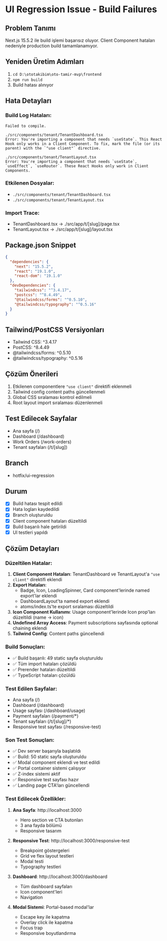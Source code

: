 # UI Regression Issue - Build Failures

## Problem Tanımı
Next.js 15.5.2 ile build işlemi başarısız oluyor. Client Component hataları nedeniyle production build tamamlanamıyor.

## Yeniden Üretim Adımları
1. `cd D:\ototakibim\oto-tamir-mvp\frontend`
2. `npm run build`
3. Build hatası alınıyor

## Hata Detayları

### Build Log Hataları:
```
Failed to compile.

./src/components/tenant/TenantDashboard.tsx
Error: You're importing a component that needs `useState`. This React Hook only works in a Client Component. To fix, mark the file (or its parent) with the `"use client"` directive.

./src/components/tenant/TenantLayout.tsx
Error: You're importing a component that needs `useState`, `useEffect`, `useRouter`. These React Hooks only work in Client Components.
```

### Etkilenen Dosyalar:
- `./src/components/tenant/TenantDashboard.tsx`
- `./src/components/tenant/TenantLayout.tsx`

### Import Trace:
- TenantDashboard.tsx → ./src/app/t/[slug]/page.tsx
- TenantLayout.tsx → ./src/app/t/[slug]/layout.tsx

## Package.json Snippet
```json
{
  "dependencies": {
    "next": "15.5.2",
    "react": "19.1.0",
    "react-dom": "19.1.0"
  },
  "devDependencies": {
    "tailwindcss": "^3.4.17",
    "postcss": "^8.4.49",
    "@tailwindcss/forms": "^0.5.10",
    "@tailwindcss/typography": "^0.5.16"
  }
}
```

## Tailwind/PostCSS Versiyonları
- Tailwind CSS: ^3.4.17
- PostCSS: ^8.4.49
- @tailwindcss/forms: ^0.5.10
- @tailwindcss/typography: ^0.5.16

## Çözüm Önerileri
1. Etkilenen componentlere `"use client"` direktifi eklenmeli
2. Tailwind config content paths güncellenmeli
3. Global CSS sıralaması kontrol edilmeli
4. Root layout import sıralaması düzenlenmeli

## Test Edilecek Sayfalar
- Ana sayfa (/)
- Dashboard (/dashboard)
- Work Orders (/work-orders)
- Tenant sayfaları (/t/[slug])

## Branch
- hotfix/ui-regression

## Durum
- [x] Build hatası tespit edildi
- [x] Hata logları kaydedildi
- [x] Branch oluşturuldu
- [x] Client component hataları düzeltildi
- [x] Build başarılı hale getirildi
- [x] UI testleri yapıldı

## Çözüm Detayları

### Düzeltilen Hatalar:
1. **Client Component Hataları**: TenantDashboard ve TenantLayout'a `"use client"` direktifi eklendi
2. **Export Hataları**: 
   - Badge, Icon, LoadingSpinner, Card component'lerinde named export'lar eklendi
   - DashboardLayout'ta named export eklendi
   - atoms/index.ts'te export sıralaması düzeltildi
3. **Icon Component Kullanımı**: Usage component'lerinde Icon prop'ları düzeltildi (name → icon)
4. **Undefined Array Access**: Payment subscriptions sayfasında optional chaining eklendi
5. **Tailwind Config**: Content paths güncellendi

### Build Sonuçları:
- ✅ Build başarılı: 49 static sayfa oluşturuldu
- ✅ Tüm import hataları çözüldü
- ✅ Prerender hataları düzeltildi
- ✅ TypeScript hataları çözüldü

### Test Edilen Sayfalar:
- Ana sayfa (/)
- Dashboard (/dashboard)
- Usage sayfası (/dashboard/usage)
- Payment sayfaları (/payment/*)
- Tenant sayfaları (/t/[slug]/*)
- Responsive test sayfası (/responsive-test)

### Son Test Sonuçları:
- ✅ Dev server başarıyla başlatıldı
- ✅ Build: 50 static sayfa oluşturuldu
- ✅ Modal component eklendi ve test edildi
- ✅ Portal container sistemi çalışıyor
- ✅ Z-index sistemi aktif
- ✅ Responsive test sayfası hazır
- ✅ Landing page CTA'ları güncellendi

### Test Edilecek Özellikler:
1. **Ana Sayfa**: http://localhost:3000
   - Hero section ve CTA butonları
   - 3 ana fayda bölümü
   - Responsive tasarım

2. **Responsive Test**: http://localhost:3000/responsive-test
   - Breakpoint göstergeleri
   - Grid ve flex layout testleri
   - Modal testi
   - Typography testleri

3. **Dashboard**: http://localhost:3000/dashboard
   - Tüm dashboard sayfaları
   - Icon component'leri
   - Navigation

4. **Modal Sistemi**: Portal-based modal'lar
   - Escape key ile kapatma
   - Overlay click ile kapatma
   - Focus trap
   - Responsive boyutlandırma
